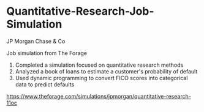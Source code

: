 # Quantitative-Research-Job-Simulation
JP Morgan Chase &amp; Co

Job simulation from The Forage

1. Completed a simulation focused on quantitative research methods 
2. Analyzed a book of loans to estimate a customer's probability of default
3. Used dynamic programming to convert FICO scores into categorical data to predict defaults

https://www.theforage.com/simulations/jpmorgan/quantitative-research-11oc
